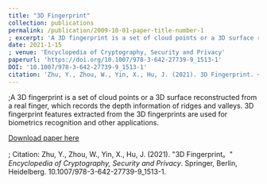 ```yaml
---
title: "3D Fingerprint"
collection: publications
permalink: /publication/2009-10-01-paper-title-number-1
; excerpt: 'A 3D fingerprint is a set of cloud points or a 3D surface reconstructed from a real finger, which records the depth information of ridges and valleys. 3D fingerprint features extracted from the 3D fingerprints are used for biometrics recognition and other applications.'
date: 2021-1-15
; venue: 'Encyclopedia of Cryptography, Security and Privacy'
paperurl: 'https://doi.org/10.1007/978-3-642-27739-9_1513-1'
DOI: '10.1007/978-3-642-27739-9_1513-1'
citation: 'Zhu, Y., Zhou, W., Yin, X., Hu, J. (2021). 3D Fingerprint. <i>Encyclopedia of Cryptography, Security and Privacy</i>. Springer, Berlin, Heidelberg. 10.1007/978-3-642-27739-9_1513-1.'
---
```

;A 3D fingerprint is a set of cloud points or a 3D surface reconstructed from a real finger, which records the depth information of ridges and valleys. 3D fingerprint features extracted from the 3D fingerprints are used for biometrics recognition and other applications.

[Download paper here](https://HubYZ.github.io/files/3D_Fingerprint.pdf)

; Citation: Zhu, Y., Zhou, W., Yin, X., Hu, J. (2021). "3D Fingerprint。" <i>Encyclopedia of Cryptography, Security and Privacy</i>. Springer, Berlin, Heidelberg. 10.1007/978-3-642-27739-9_1513-1.
